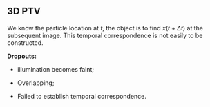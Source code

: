 

## 3D PTV

We know the particle location at $t$, the object is to find $x(t+\Delta t)$ at the subsequent image. This temporal correspondence is not easily to be constructed. 

**Dropouts:**

- illumination becomes faint;

- Overlapping;

- Failed to establish temporal correspondence.